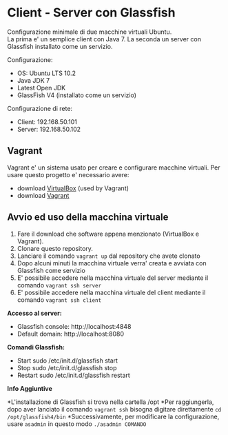 Client - Server con Glassfish
=================
Configurazione minimale di due macchine virtuali Ubuntu.  
La prima e' un semplice client con Java 7. La seconda un server con Glassfish installato come un servizio.

Configurazione:

 * OS: Ubuntu LTS 10.2
 * Java JDK 7
 * Latest Open JDK
 * GlassFish V4 (installato come un servizio)
 
Configurazione di rete:

 * Client:  192.168.50.101
 * Server:  192.168.50.102	 
 

Vagrant
-------
Vagrant e' un sistema usato per creare e configurare macchine virtuali.  Per usare questo progetto e' necessario avere: 

 * download [VirtualBox](https://www.virtualbox.org/wiki/Downloads) (used by Vagrant)
 * download [Vagrant](http://downloads.vagrantup.com/)

Avvio ed uso della macchina virtuale
----------------------------------
1. Fare il download che software appena menzionato (VirtualBox e Vagrant).
2. Clonare questo repository.
3. Lanciare il comando ```vagrant up``` dal repository che avete clonato
4. Dopo alcuni minuti la macchina virtuale verra' creata e avviata con Glassfish come servizio
5. E' possibile accedere nella macchina virtuale del server mediante il comando ```vagrant ssh server```
6. E' possibile accedere nella macchina virtuale del client mediante il comando ```vagrant ssh client```

**Accesso al server:**

 * Glassfish console: http://localhost:4848
 * Default domain: http://localhost:8080
 

**Comandi Glassfish:**

 * Start     sudo /etc/init.d/glassfish start
 * Stop      sudo /etc/init.d/glassfish stop
 * Restart   sudo /etc/init.d/glassfish restart
 
 
 **Info Aggiuntive**
 
 *L'installazione di Glassfish si trova nella cartella /opt
 *Per raggiungerla, dopo aver lanciato il comando ```vagrant ssh``` bisogna digitare direttamente  ```cd /opt/glassfish4/bin```
 *Successivamente, per modificare la configurazione, usare  ```asadmin``` in questo modo ```./asadmin COMANDO```
 

